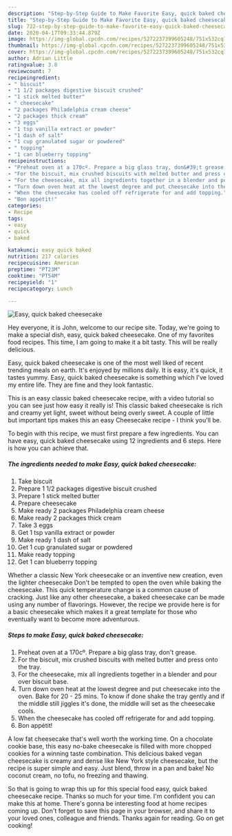 ```yaml
---
description: "Step-by-Step Guide to Make Favorite Easy, quick baked cheesecake"
title: "Step-by-Step Guide to Make Favorite Easy, quick baked cheesecake"
slug: 722-step-by-step-guide-to-make-favorite-easy-quick-baked-cheesecake
date: 2020-04-17T09:33:44.879Z
image: https://img-global.cpcdn.com/recipes/5272237399605248/751x532cq70/easy-quick-baked-cheesecake-recipe-main-photo.jpg
thumbnail: https://img-global.cpcdn.com/recipes/5272237399605248/751x532cq70/easy-quick-baked-cheesecake-recipe-main-photo.jpg
cover: https://img-global.cpcdn.com/recipes/5272237399605248/751x532cq70/easy-quick-baked-cheesecake-recipe-main-photo.jpg
author: Adrian Little
ratingvalue: 3.8
reviewcount: 7
recipeingredient:
- " biscuit"
- "1 1/2 packages digestive biscuit crushed"
- "1 stick melted butter"
- " cheesecake"
- "2 packages Philadelphia cream cheese"
- "2 packages thick cream"
- "3 eggs"
- "1 tsp vanilla extract or powder"
- "1 dash of salt"
- "1 cup granulated sugar or powdered"
- " topping"
- "1 can blueberry topping"
recipeinstructions:
- "Preheat oven at a 170cº. Prepare a big glass tray, don&#39;t grease."
- "For the biscuit, mix crushed biscuits with melted butter and press onto the tray."
- "For the cheesecake, mix all ingredients together in a blender and pour over biscuit base."
- "Turn down oven heat at the lowest degree and put cheesecake into the oven. Bake for 20 - 25 mins. To know if done shake the tray gently and if the middle still jiggles it&#39;s done, the middle will set as the cheesecake cools."
- "When the cheesecake has cooled off refrigerate for and add topping."
- "Bon appétit!"
categories:
- Recipe
tags:
- easy
- quick
- baked

katakunci: easy quick baked 
nutrition: 217 calories
recipecuisine: American
preptime: "PT23M"
cooktime: "PT54M"
recipeyield: "1"
recipecategory: Lunch

---
```



![Easy, quick baked cheesecake](https://img-global.cpcdn.com/recipes/5272237399605248/751x532cq70/easy-quick-baked-cheesecake-recipe-main-photo.jpg)

Hey everyone, it is John, welcome to our recipe site. Today, we're going to make a special dish, easy, quick baked cheesecake. One of my favorites food recipes. This time, I am going to make it a bit tasty. This will be really delicious.

Easy, quick baked cheesecake is one of the most well liked of recent trending meals on earth. It's enjoyed by millions daily. It is easy, it's quick, it tastes yummy. Easy, quick baked cheesecake is something which I've loved my entire life. They are fine and they look fantastic.

This is an easy classic baked cheesecake recipe, with a video tutorial so you can see just how easy it really is! This classic baked cheesecake is rich and creamy yet light, sweet without being overly sweet. A couple of little but important tips makes this an easy Cheesecake recipe - I think you&#39;ll be.


To begin with this recipe, we must first prepare a few ingredients. You can have easy, quick baked cheesecake using 12 ingredients and 6 steps. Here is how you can achieve that.

<!--inarticleads1-->

##### The ingredients needed to make Easy, quick baked cheesecake:

1. Take  biscuit
1. Prepare 1 1/2 packages digestive biscuit crushed
1. Prepare 1 stick melted butter
1. Prepare  cheesecake
1. Make ready 2 packages Philadelphia cream cheese
1. Make ready 2 packages thick cream
1. Take 3 eggs
1. Get 1 tsp vanilla extract or powder
1. Make ready 1 dash of salt
1. Get 1 cup granulated sugar or powdered
1. Make ready  topping
1. Get 1 can blueberry topping


Whether a classic New York cheesecake or an inventive new creation, even the lighter cheesecake Don&#39;t be tempted to open the oven while baking the cheesecake. This quick temperature change is a common cause of cracking. Just like any other cheesecake, a baked cheesecake can be made using any number of flavorings. However, the recipe we provide here is for a basic cheesecake which makes it a great template for those who eventually want to become more adventurous. 

<!--inarticleads2-->

##### Steps to make Easy, quick baked cheesecake:

1. Preheat oven at a 170cº. Prepare a big glass tray, don&#39;t grease.
1. For the biscuit, mix crushed biscuits with melted butter and press onto the tray.
1. For the cheesecake, mix all ingredients together in a blender and pour over biscuit base.
1. Turn down oven heat at the lowest degree and put cheesecake into the oven. Bake for 20 - 25 mins. To know if done shake the tray gently and if the middle still jiggles it&#39;s done, the middle will set as the cheesecake cools.
1. When the cheesecake has cooled off refrigerate for and add topping.
1. Bon appétit!


A low fat cheesecake that&#39;s well worth the working time. On a chocolate cookie base, this easy no-bake cheesecake is filled with more chopped cookies for a winning taste combination. This delicious baked vegan cheesecake is creamy and dense like New York style cheesecake, but the recipe is super simple and easy. Just blend, throw in a pan and bake! No coconut cream, no tofu, no freezing and thawing. 

So that is going to wrap this up for this special food easy, quick baked cheesecake recipe. Thanks so much for your time. I'm confident you can make this at home. There's gonna be interesting food at home recipes coming up. Don't forget to save this page in your browser, and share it to your loved ones, colleague and friends. Thanks again for reading. Go on get cooking!
